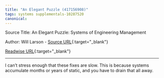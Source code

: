 ```yaml
---
title: "An Elegant Puzzle (417156908)"
tags: systems supplementals-10287520
canonical: 
---
```


Source Title: An Elegant Puzzle: Systems of Engineering Management

Author: Will Larson - [Source URL](){:target="_blank"}

[Readwise URL](https://readwise.io/open/417156908){:target="_blank"}

---

I can’t stress enough that these fixes are slow. This is because systems accumulate months or years of static, and you have to drain that all away.
